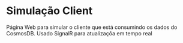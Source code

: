 # Simulação Client #

<p>Página Web para simular o cliente que está consumindo os dados do CosmosDB. Usado SignalR para atualizaçõa em tempo real </p>
